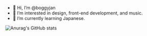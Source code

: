 - 👋 Hi, I’m @boggyjan
- 👀 I’m interested in design, front-end development, and music.
- 🌱 I’m currently learning Japanese.

![Anurag's GitHub stats](https://github-readme-stats.vercel.app/api?username=boggyjan&show_icons=true&theme=merko)
<!-- [![Harlok's WakaTime stats](https://github-readme-stats.vercel.app/api/wakatime?username=boggyjan)](https://github.com/anuraghazra/github-readme-stats) -->
<!-- - 💞️ I’m looking to collaborate on ... -->
<!-- - 📫 How to reach me ... -->

<!---
boggyjan/boggyjan is a ✨ special ✨ repository because its `README.md` (this file) appears on your GitHub profile.
You can click the Preview link to take a look at your changes.
--->
